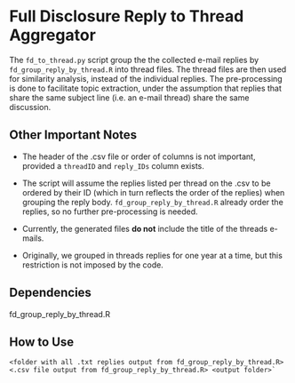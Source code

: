 # Full Disclosure Reply to Thread Aggregator 

The `fd_to_thread.py` script group the the collected e-mail replies by `fd_group_reply_by_thread.R` into thread files. The thread files are then used for similarity analysis, instead of the individual replies. The pre-processing is done to facilitate topic extraction, under the assumption that replies that share the same subject line (i.e. an e-mail thread) share the same discussion. 

## Other Important Notes

 
 - The header of the .csv file or order of columns is not important, provided a `threadID` and `reply_IDs` column exists. 
 
 - The script will assume the replies listed per thread on the .csv to be ordered by their ID (which in turn reflects the order of the replies) when grouping the reply body. `fd_group_reply_by_thread.R` already order the replies, so no further pre-processing is needed.

 - Currently, the generated files **do not** include the title of the threads e-mails. 

 - Originally, we grouped in threads replies for one year at a time, but this restriction is not imposed by the code.

## Dependencies

fd_group_reply_by_thread.R

## How to Use 

```
<folder with all .txt replies output from fd_group_reply_by_thread.R> <.csv file output from fd_group_reply_by_thread.R> <output folder>`
```

